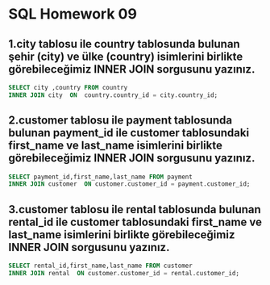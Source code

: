 # SQL Homework 09

## 1.city tablosu ile country tablosunda bulunan şehir (city) ve ülke (country) isimlerini birlikte görebileceğimiz INNER JOIN sorgusunu yazınız.

```sql
SELECT city ,country FROM country
INNER JOIN city  ON  country.country_id = city.country_id;
```

## 2.customer tablosu ile payment tablosunda bulunan payment_id ile customer tablosundaki first_name ve last_name  isimlerini birlikte görebileceğimiz INNER JOIN sorgusunu yazınız.

```sql
SELECT payment_id,first_name,last_name FROM payment
INNER JOIN customer  ON customer.customer_id = payment.customer_id;
```


## 3.customer tablosu ile rental tablosunda bulunan rental_id ile customer tablosundaki first_name ve last_name isimlerini birlikte görebileceğimiz INNER JOIN sorgusunu yazınız.

```sql
SELECT rental_id,first_name,last_name FROM customer
INNER JOIN rental  ON customer.customer_id = rental.customer_id;
```
